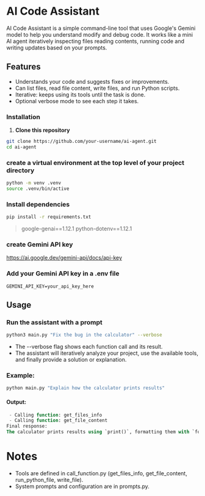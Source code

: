 # AI Code Assistant

AI Code Assistant is a simple command-line tool that uses Google's Gemini model to help you understand modify and debug code. It works like a mini AI agent iteratively inspecting files reading contents, running code and writing updates based on your prompts.

## Features

- Understands your code and suggests fixes or improvements.
- Can list files, read file content, write files, and run Python scripts.
- Iterative: keeps using its tools until the task is done.
- Optional verbose mode to see each step it takes.

### Installation

1. **Clone this repository**
```bash
git clone https://github.com/your-username/ai-agent.git
cd ai-agent
```
### create a virtual environment at the top level of your project directory
```bash
python -m venv .venv
source .venv/bin/active
```
### Install dependencies

```bash
pip install -r requirements.txt
```
>google-genai==1.12.1
>python-dotenv==1.12.1

### create Gemini API key

https://ai.google.dev/gemini-api/docs/api-key

### Add your Gemini API key in a .env file
```
GEMINI_API_KEY=your_api_key_here
```
## Usage

### Run the assistant with a prompt

```bash
python3 main.py "Fix the bug in the calculator" --verbose
```
- The --verbose flag shows each function call and its result.
- The assistant will iteratively analyze your project, use the available tools, and finally provide a solution or explanation.

### Example:
```bash
python main.py "Explain how the calculator prints results"
```
#### Output: 
```sql
 - Calling function: get_files_info
 - Calling function: get_file_content
Final response:
The calculator prints results using `print()`, formatting them with `format_json_output`...
```
# Notes
- Tools are defined in call_function.py (get_files_info, get_file_content, run_python_file, write_file).
- System prompts and configuration are in prompts.py.
